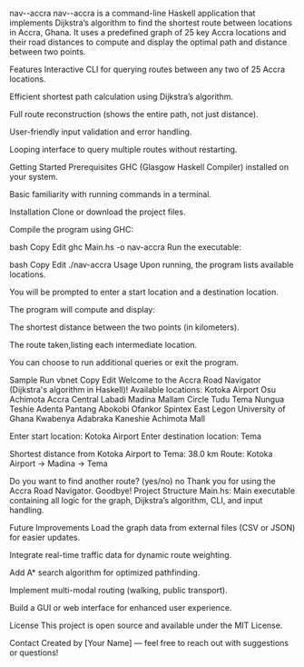 nav--accra
nav--accra is a command-line Haskell application that implements Dijkstra’s algorithm to find the shortest route between locations in Accra, Ghana. It uses a predefined graph of 25 key Accra locations and their road distances to compute and display the optimal path and distance between two points.

Features
Interactive CLI for querying routes between any two of 25 Accra locations.

Efficient shortest path calculation using Dijkstra’s algorithm.

Full route reconstruction (shows the entire path, not just distance).

User-friendly input validation and error handling.

Looping interface to query multiple routes without restarting.

Getting Started
Prerequisites
GHC (Glasgow Haskell Compiler) installed on your system.

Basic familiarity with running commands in a terminal.

Installation
Clone or download the project files.

Compile the program using GHC:

bash
Copy
Edit
ghc Main.hs -o nav-accra
Run the executable:

bash
Copy
Edit
./nav-accra
Usage
Upon running, the program lists available locations.

You will be prompted to enter a start location and a destination location.

The program will compute and display:

The shortest distance between the two points (in kilometers).

The route taken,listing each intermediate location.

You can choose to run additional queries or exit the program.

Sample Run
vbnet
Copy
Edit
Welcome to the Accra Road Navigator (Dijkstra's algorithm in Haskell)!
Available locations:
Kotoka Airport
Osu
Achimota
Accra Central
Labadi
Madina
Mallam
Circle
Tudu
Tema
Nungua
Teshie
Adenta
Pantang
Abokobi
Ofankor
Spintex
East Legon
University of Ghana
Kwabenya
Adabraka
Kaneshie
Achimota Mall

Enter start location:
Kotoka Airport
Enter destination location:
Tema

Shortest distance from Kotoka Airport to Tema: 38.0 km
Route: Kotoka Airport -> Madina -> Tema

Do you want to find another route? (yes/no)
no
Thank you for using the Accra Road Navigator. Goodbye!
Project Structure
Main.hs: Main executable containing all logic for the graph, Dijkstra’s algorithm, CLI, and input handling.

Future Improvements
Load the graph data from external files (CSV or JSON) for easier updates.

Integrate real-time traffic data for dynamic route weighting.

Add A* search algorithm for optimized pathfinding.

Implement multi-modal routing (walking, public transport).

Build a GUI or web interface for enhanced user experience.

License
This project is open source and available under the MIT License.

Contact
Created by [Your Name] — feel free to reach out with suggestions or questions!

